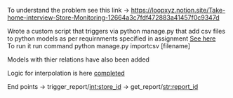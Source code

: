 
To understand the problem see this link -> https://loopxyz.notion.site/Take-home-interview-Store-Monitoring-12664a3c7fdf472883a41457f0c9347d



Wrote a custom script that triggers via python manage.py that add csv files to python models as per requirnments specified in assignment [See here](api/management/commands/importcsv.py)  
To run it run command python manage.py importcsv [filename]

Models with thier relations have also been added

Logic for interpolation is here [completed](api/trigger_functions.py)

End points 
-> trigger_report/<int:store_id>
-> get_report/<str:report_id>




